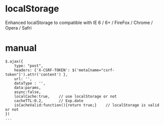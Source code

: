 # localStorage

Enhanced localStorage to compatible with IE 6 / 6+ / FireFox / Chrome / Opera / Safri

# manual

    $.ajax({
        type: "post",
        headers: {'X-CSRF-TOKEN': $('meta[name="csrf-token"]').attr('content') },
        url: '',
        dataType : '',
        data:params,
        async:false,
        localCache:true,    // use localStorage or not
        cacheTTL:0.2,       // Exp.date
        isCacheValid:function(){return true;}    // localStorage is valid or not
    })
    ...
